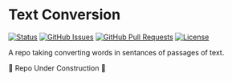 # Text Conversion

[![Status](https://www.repostatus.org/badges/latest/wip.svg)]() [![GitHub Issues](https://img.shields.io/github/issues/wjsutton/text_conversion.svg)](https://github.com/wjsutton/text_conversion/issues) [![GitHub Pull Requests](https://img.shields.io/github/issues-pr/wjsutton/text_conversion.svg)](https://github.com/wjsutton/text_conversion/pulls) [![License](https://img.shields.io/badge/license-MIT-blue.svg)](/LICENSE)

A repo taking converting words in sentances of passages of text.

:construction: Repo Under Construction :construction: 
